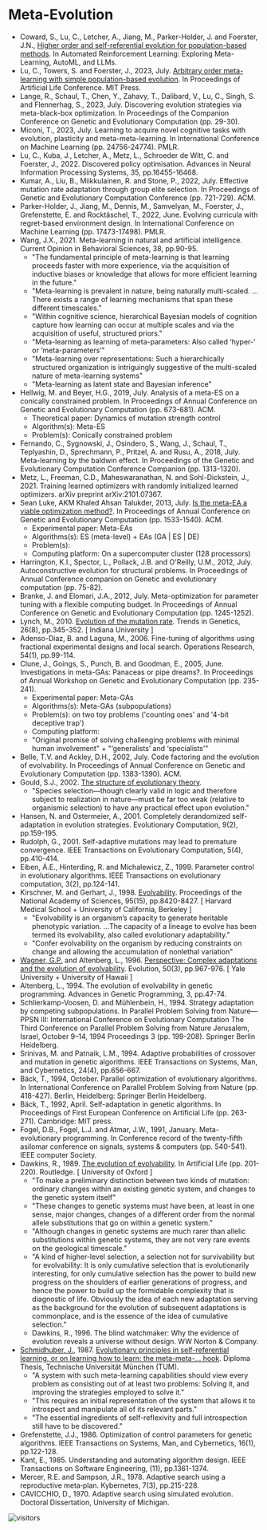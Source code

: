 # Meta-Evolution

* Coward, S., Lu, C., Letcher, A., Jiang, M., Parker-Holder, J. and Foerster, J.N., [Higher order and self-referential evolution for population-based methods](https://openreview.net/pdf?id=3tk6AES1Aj). In Automated Reinforcement Learning: Exploring Meta-Learning, AutoML, and LLMs.
* Lu, C., Towers, S. and Foerster, J., 2023, July. [Arbitrary order meta-learning with simple population-based evolution](https://direct.mit.edu/isal/proceedings-pdf/isal2023/35/67/2354943/isal_a_00674.pdf). In Proceedings of Artificial Life Conference. MIT Press.
* Lange, R., Schaul, T., Chen, Y., Zahavy, T., Dalibard, V., Lu, C., Singh, S. and Flennerhag, S., 2023, July. Discovering evolution strategies via meta-black-box optimization. In Proceedings of the Companion Conference on Genetic and Evolutionary Computation (pp. 29-30).
* Miconi, T., 2023, July. Learning to acquire novel cognitive tasks with evolution, plasticity and meta-meta-learning. In International Conference on Machine Learning (pp. 24756-24774). PMLR.
* Lu, C., Kuba, J., Letcher, A., Metz, L., Schroeder de Witt, C. and Foerster, J., 2022. Discovered policy optimisation. Advances in Neural Information Processing Systems, 35, pp.16455-16468.
* Kumar, A., Liu, B., Miikkulainen, R. and Stone, P., 2022, July. Effective mutation rate adaptation through group elite selection. In Proceedings of Genetic and Evolutionary Computation Conference (pp. 721-729). ACM.
* Parker-Holder, J., Jiang, M., Dennis, M., Samvelyan, M., Foerster, J., Grefenstette, E. and Rocktäschel, T., 2022, June. Evolving curricula with regret-based environment design. In International Conference on Machine Learning (pp. 17473-17498). PMLR.
* Wang, J.X., 2021. Meta-learning in natural and artificial intelligence. Current Opinion in Behavioral Sciences, 38, pp.90-95.
  * "The fundamental principle of meta-learning is that learning proceeds faster with more experience, via the acquisition of inductive biases or knowledge that allows for more efficient learning in the future."
  * "Meta-learning is prevalent in nature, being naturally multi-scaled. ... There exists a range of learning mechanisms that span these different timescales."
  * "Within cognitive science, hierarchical Bayesian models of cognition capture how learning can occur at multiple scales and via the acquisition of useful, structured priors."
  * "Meta-learning as learning of meta-parameters: Also called ‘hyper-’ or ‘meta-parameters’"
  * "Meta-learning over representations: Such a hierarchically structured organization is intriguingly suggestive of the multi-scaled nature of meta-learning systems"
  * "Meta-learning as latent state and Bayesian inference"
* Hellwig, M. and Beyer, H.G., 2019, July. Analysis of a meta-ES on a conically constrained problem. In Proceedings of Annual Conference on Genetic and Evolutionary Computation (pp. 673-681). ACM.
  * Theoretical paper: Dynamics of mutation strength control
  * Algorithm(s): Meta-ES
  * Problem(s): Conically constrained problem
* Fernando, C., Sygnowski, J., Osindero, S., Wang, J., Schaul, T., Teplyashin, D., Sprechmann, P., Pritzel, A. and Rusu, A., 2018, July. Meta-learning by the baldwin effect. In Proceedings of the Genetic and Evolutionary Computation Conference Companion (pp. 1313-1320).
* Metz, L., Freeman, C.D., Maheswaranathan, N. and Sohl-Dickstein, J., 2021. Training learned optimizers with randomly initialized learned optimizers. arXiv preprint arXiv:2101.07367.
* Sean Luke, AKM Khaled Ahsan Talukder, 2013, July. [Is the meta-EA a viable optimization method?](https://dl.acm.org/doi/10.1145/2463372.2465806). In Proceedings of Annual Conference on Genetic and Evolutionary Computation (pp. 1533-1540). ACM.
  * Experimental paper: Meta-EAs
  * Algorithms(s): ES (meta-level) + EAs (GA | ES | DE)
  * Problem(s):
  * Computing platform: On a supercomputer cluster (128 processors)
* Harrington, K.I., Spector, L., Pollack, J.B. and O'Reilly, U.M., 2012, July. Autoconstructive evolution for structural problems. In Proceedings of Annual Conference companion on Genetic and evolutionary computation (pp. 75-82).
* Branke, J. and Elomari, J.A., 2012, July. Meta-optimization for parameter tuning with a flexible computing budget. In Proceedings of Annual Conference on Genetic and Evolutionary Computation (pp. 1245-1252).
* Lynch, M., 2010. [Evolution of the mutation rate](https://www.sciencedirect.com/science/article/pii/S0168952510001034). Trends in Genetics, 26(8), pp.345-352. [ Indiana University ]
* Adenso-Diaz, B. and Laguna, M., 2006. Fine-tuning of algorithms using fractional experimental designs and local search. Operations Research, 54(1), pp.99-114.
* Clune, J., Goings, S., Punch, B. and Goodman, E., 2005, June. Investigations in meta-GAs: Panaceas or pipe dreams?. In Proceedings of Annual Workshop on Genetic and Evolutionary Computation (pp. 235-241).
  * Experimental paper: Meta-GAs
  * Algorithms(s): Meta-GAs (subpopulations)
  * Problem(s): on two toy problems ('counting ones' and '4-bit deceptive trap')
  * Computing platform:
  * "Original promise of solving challenging problems with minimal human involvement" + "‘generalists’ and ‘specialists’"
* Belle, T.V. and Ackley, D.H., 2002, July. Code factoring and the evolution of evolvability. In Proceedings of Annual Conference on Genetic and Evolutionary Computation (pp. 1383-1390). ACM.
* Gould, S.J., 2002. [The structure of evolutionary theory](https://www.hup.harvard.edu/books/9780674006133).
  * "Species selection—though clearly valid in logic and therefore subject to realization in nature—must be far too weak (relative to organismic selection) to have any practical effect upon evolution."
* Hansen, N. and Ostermeier, A., 2001. Completely derandomized self-adaptation in evolution strategies. Evolutionary Computation, 9(2), pp.159-195.
* Rudolph, G., 2001. Self-adaptive mutations may lead to premature convergence. IEEE Transactions on Evolutionary Computation, 5(4), pp.410-414.
* Eiben, Á.E., Hinterding, R. and Michalewicz, Z., 1999. Parameter control in evolutionary algorithms. IEEE Transactions on evolutionary computation, 3(2), pp.124-141.
* Kirschner, M. and Gerhart, J., 1998. [Evolvability](https://www.pnas.org/doi/abs/10.1073/pnas.95.15.8420). Proceedings of the National Academy of Sciences, 95(15), pp.8420-8427. [ Harvard Medical School +  University of California, Berkeley ]
  * "Evolvability is an organism’s capacity to generate heritable phenotypic variation. ...The capacity of a lineage to evolve has been termed its evolvability, also called evolutionary adaptability."
  * "Confer evolvability on the organism by reducing constraints on change and allowing the accumulation of nonlethal variation"
* [Wagner, G.P.](https://campuspress.yale.edu/wagner/) and Altenberg, L., 1996. [Perspective: Complex adaptations and the evolution of evolvability](https://academic.oup.com/evolut/article/50/3/967/6870900). Evolution, 50(3), pp.967-976. [ Yale University + University of Hawaii ]
* Altenberg, L., 1994. The evolution of evolvability in genetic programming. Advances in Genetic Programming, 3, pp.47-74.
* Schlierkamp-Voosen, D. and Mühlenbein, H., 1994. Strategy adaptation by competing subpopulations. In Parallel Problem Solving from Nature—PPSN III: International Conference on Evolutionary Computation The Third Conference on Parallel Problem Solving from Nature Jerusalem, Israel, October 9–14, 1994 Proceedings 3 (pp. 199-208). Springer Berlin Heidelberg.
* Srinivas, M. and Patnaik, L.M., 1994. Adaptive probabilities of crossover and mutation in genetic algorithms. IEEE Transactions on Systems, Man, and Cybernetics, 24(4), pp.656-667.
* Bäck, T., 1994, October. Parallel optimization of evolutionary algorithms. In International Conference on Parallel Problem Solving from Nature (pp. 418-427). Berlin, Heidelberg: Springer Berlin Heidelberg.
* Bäck, T., 1992, April. Self-adaptation in genetic algorithms. In Proceedings of First European Conference on Artificial Life (pp. 263-271). Cambridge: MIT press.
* Fogel, D.B., Fogel, L.J. and Atmar, J.W., 1991, January. Meta-evolutionary programming. In Conference record of the twenty-fifth asilomar conference on signals, systems & computers (pp. 540-541). IEEE computer Society.
* Dawkins, R., 1989. [The evolution of evolvability](https://www.taylorfrancis.com/chapters/edit/10.4324/9780429032769-10/evolution-evolvability-richard-dawkins). In Artificial Life (pp. 201-220). Routledge. [ University of Oxford ]
  * "To make a preliminary distinction between two kinds of mutation: ordinary changes within an existing genetic system, and changes to the genetic system itself"
  * "These changes to genetic systems must have been, at least in one sense, major changes, changes of a different order from the normal allele substitutions that go on within a genetic system."
  * "Although changes in genetic systems are much rarer than allelic substitutions within genetic systems, they are not very rare events on the geological timescale."
  * "A kind of higher-level selection, a selection not for survivability but for evolvability: It is only cumulative selection that is evolutionarily interesting, for only cumulative selection has the power to build new progress on the shoulders of earlier generations of progress, and hence the power to build up the formidable complexity that is diagnostic of life. Obviously the idea of each new adaptation serving as the background for the evolution of subsequent adaptations is commonplace, and is the essence of the idea of cumulative selection."
  * Dawkins, R., 1996. The blind watchmaker: Why the evidence of evolution reveals a universe without design. WW Norton & Company.
* [Schmidhuber, J.](https://people.idsia.ch/~juergen/), 1987. [Evolutionary principles in self-referential learning, or on learning how to learn: the meta-meta-... hook](https://people.idsia.ch/~juergen/diploma.html). Diploma Thesis, Technische Universität München (TUM).
  * "A system with such meta-learning capabilities should view every problem as consisting out of at least two problems: Solving it, and improving the strategies employed to solve it."
  * "This requires an initial representation of the system that allows it to introspect and manipulate all of its relevant parts."
  * "The essential ingredients of self-reflexivity and full introspection still have to be discovered."
* Grefenstette, J.J., 1986. Optimization of control parameters for genetic algorithms. IEEE Transactions on Systems, Man, and Cybernetics, 16(1), pp.122-128.
* Kant, E., 1985. Understanding and automating algorithm design. IEEE Transactions on Software Engineering, (11), pp.1361-1374.
* Mercer, R.E. and Sampson, J.R., 1978. Adaptive search using a reproductive meta‐plan. Kybernetes, 7(3), pp.215-228.
* CAVICCHIO, D., 1970. Adaptive search using simulated evolution. Doctoral Dissertation, University of Michigan.

![visitors](https://visitor-badge.laobi.icu/badge?page_id=Evolutionary-Intelligence.DistributedEvolutionaryComputation)
